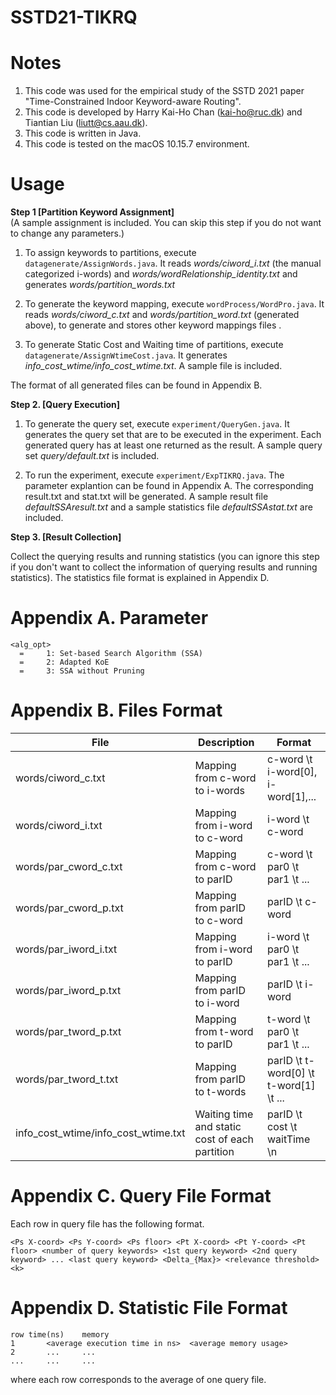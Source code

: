
# SSTD21-TIKRQ

Notes
=======================

1. This code was used for the empirical study of the SSTD 2021 paper "Time-Constrained Indoor Keyword-aware Routing".
2. This code is developed by Harry Kai-Ho Chan (kai-ho@ruc.dk) and Tiantian Liu (liutt@cs.aau.dk).
3. This code is written in Java.
4. This code is tested on the macOS 10.15.7 environment.

Usage
=======================
**Step 1 [Partition Keyword Assignment]**   
(A sample assignment is included. You can skip this step if you do not want to change any parameters.)

1. To assign keywords to partitions, execute `datagenerate/AssignWords.java`. It reads *words/ciword\_i.txt* (the manual categorized i-words)
and *words/wordRelationship\_identity.txt*
and generates *words/partition\_words.txt*


2. To generate the keyword mapping, execute `wordProcess/WordPro.java`. It reads *words/ciword\_c.txt* and *words/partition\_word.txt* (generated above),
to generate and stores other keyword mappings files .

3. To generate Static Cost and Waiting time of partitions, execute `datagenerate/AssignWtimeCost.java`. It generates *info\_cost\_wtime/info\_cost\_wtime.txt*. 
A sample file is included.

The format of all generated files can be found in Appendix B.

**Step 2. [Query Execution]** 

1. To generate the query set, execute `experiment/QueryGen.java`. It generates the query set that are to be executed in the experiment. Each generated query has at least one returned as the result. A sample query set *query/default.txt* is included.

2. To run the experiment, execute `experiment/ExpTIKRQ.java`. The parameter explantion can be found in Appendix A. The corresponding result.txt and stat.txt will be generated.
A sample result file *defaultSSAresult.txt* and a sample statistics file *defaultSSAstat.txt* are included.

**Step 3. [Result Collection]** 

Collect the querying results and running statistics (you can ignore this step if you don't want to collect the information of querying results and running statistics). The statistics file format is explained in Appendix D. 

Appendix A. Parameter
============================

    <alg_opt>
      =		1: Set-based Search Algorithm (SSA)
      =		2: Adapted KoE 
      =		3: SSA without Pruning

Appendix B. Files Format
============================
   
File |  Description | Format
------------- | ------------- | -------------
words/ciword_c.txt	 |	Mapping from c-word to i-words | c-word \t i-word[0], i-word[1],...
words/ciword_i.txt	 |	Mapping from i-word to c-word | i-word \t c-word
words/par\_cword\_c.txt	|	Mapping from c-word to parID | c-word \t par0 \t par1 \t ...
words/par\_cword\_p.txt	|	Mapping from parID to c-word | parID \t c-word
words/par\_iword\_i.txt	|	Mapping from i-word to parID | i-word \t par0 \t par1 \t ...
words/par\_iword\_p.txt	|	Mapping from parID to i-word | parID \t i-word
words/par\_tword\_p.txt	|	Mapping from t-word to parID | t-word \t par0 \t par1 \t ...
words/par\_tword\_t.txt	|	Mapping from parID to t-words | parID \t t-word[0] \t t-word[1] \t ...
info\_cost\_wtime/info\_cost\_wtime.txt | Waiting time and static cost of each partition | parID \t cost \t waitTime \n

Appendix C. Query File Format
============================
Each row in query file has the following format.

	<Ps X-coord> <Ps Y-coord> <Ps floor> <Pt X-coord> <Pt Y-coord> <Pt floor> <number of query keywords> <1st query keyword> <2nd query keyword> ... <last query keyword> <Delta_{Max}> <relevance threshold> <k>


Appendix D. Statistic File Format
============================

	row	time(ns)	memory
	1		<average execution time in ns>	<average memory usage>
	2		...		...
	...		...		...			

where each row corresponds to the average of one query file.


